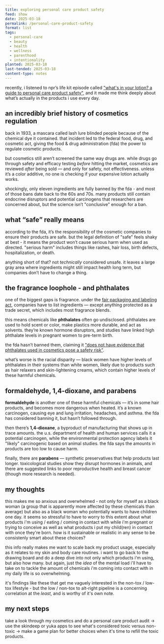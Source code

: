 ```yaml
---
title: exploring personal care product safety
feed: show
date: 2025-03-18
permalink: /personal-care-product-safety
format: list
tags:
  - personal-care
  - beauty
  - health
  - wellness
  - parenthood
  - intentionality
planted: 2025-03-18
last-tended: 2025-03-18
content-type: notes
---
```



recently, i listened to npr’s life kit episode called ["what's in your lotion? a guide to personal care product safety"](https://open.spotify.com/episode/62xReOF8kT5ShTzon8ysqE?si=DnxPKVGATFuClXEOIC1oaw&context=spotify%3Ashow%3A5J0xAfsLX7bEYzGxOin4Sd), and it made me think deeply about what’s actually in the products i use every day.

## an incredibly brief history of cosmetics regulation

back in 1933, a mascara called lash lure blinded people because of the chemical dye it contained. that incident led to the federal food, drug, and cosmetic act, giving the food & drug administration (fda) the power to regulate cosmetic products.  

but cosmetics still aren’t screened the same way drugs are. while drugs go through safety and efficacy testing *before* hitting the market, cosmetics are reviewed *after* being sold — and only for safety, not effectiveness. unless it’s a color additive, no one is checking if your expensive lotion actually works.

shockingly, only eleven ingredients are fully banned by the fda - and most of those bans date back to the 60s and 70s. many products still contain endocrine disruptors and potential carcinogens that researchers are concerned about, but the science isn’t "conclusive" enough for a ban.

## what “safe” really means

according to the fda, it’s the responsibility of the cosmetic companies to ensure their products are safe. but the legal definition of "safe" feels shaky at best - it means the product won’t cause serious harm when used as directed. "serious harm" includes things like rashes, hair loss, birth defects, hospitalization, or death.  

anything short of that? not *technically* considered unsafe. it leaves a large gray area where ingredients might still impact health long term, but companies don’t have to change a thing.

## the fragrance loophole - and phthalates

one of the biggest gaps is fragrance. under the [fair packaging and labeling act](https://www.ftc.gov/legal-library/browse/rules/fair-packaging-labeling-act-regulations-under-section-4-fair-packaging-labeling-act), companies have to list ingredients — except anything protected as a trade secret, which includes most fragrance blends.

this means chemicals like **phthalates** often go undisclosed. phthalates are used to hold scent or color, make plastics more durable, and act as solvents. they’re known hormone disruptors, and studies have linked high phthalate levels in pregnant women to pre-term birth. 

the fda hasn’t banned them, claiming it ["does not have evidence that phthalates used in cosmetics pose a safety risk"](https://www.fda.gov/cosmetics/cosmetic-ingredients/phthalates-cosmetics).  

what’s worse is the racial disparity — black women have higher levels of phthalates in their systems than white women, likely due to products such as hair relaxers and skin-lightening creams, which contain higher levels of these harmful chemicals.

## formaldehyde, 1,4-dioxane, and parabens

**formaldehyde** is another one of these harmful chemicals — it’s in some hair products, and becomes more dangerous when heated. it’s a known carcinogen, causing eye and lung irritation, headaches, and asthma. the fda has considered banning it, but hasn’t followed through.

then there’s **1,4-dioxane**, a byproduct of manufacturing that shows up in trace amounts. the u.s. department of health and human services calls it a potential carcinogen, while the environmental protection agency labels it "likely" carcinogenic based on animal studies. the fda says the amounts in products are too low to cause harm.

finally, there are **parabens** — synthetic preservatives that help products last longer. toxicological studies show they disrupt hormones in animals, and there are suggested links to poor reproductive health and breast cancer (though more research is needed).

## my thoughts

this makes me so anxious and overwhelmed - not only for myself as a black woman (a group that is apparently more affected by these chemicals than average) but also as a black woman who potentially wants to have children one day. it seems so stressful to have to worry to this extent about what products i'm using / eating / coming in contact with while i'm pregnant or trying to conceive as well as what products i put my child(ren) in contact with once they're born. how is it sustainable or realistic in any sense to be consistenly smart about these choices?

this info really makes me want to scale back my product usage, especially as it relates to my skin and body care routines. i want to go back to the drawing board and do a deep dive into not only which products i'm using, but also how many. but again, just the *idea* of the mental load i'll have to take on to tackle the amount of chemicals i'm coming into contact with in my daily life is so overwhelming.

 it's findings like these that get me vaguely interested in the non-tox / low-tox lifestyle - but the low / non-tox to alt-right pipeline is a concerning correlation at the *least*, and is worthy of it's own note.

## my next steps

take a look through my cosmetics and do a personal care product audit → use the skindeep or yuka apps to see what's considered toxic versus non-toxic → make a game plan for better choices when it's time to refill the toxic products.